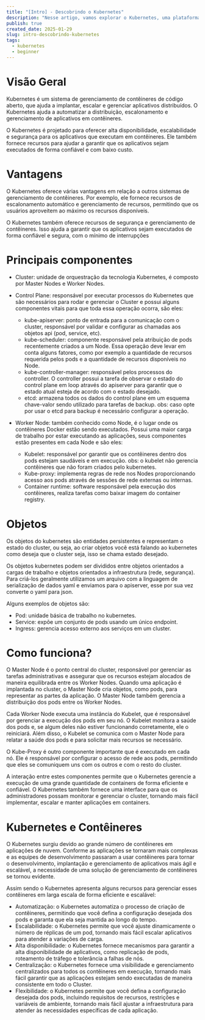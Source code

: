 ```yaml
---
title: "[Intro] - Descobrindo o Kubernetes"
description: "Nesse artigo, vamos explorar o Kubernetes, uma plataforma de código aberto que facilita a automação, escalabilidade e operação de aplicativos em contêineres."
publish: true
created_date: 2025-01-29
slug: intro-descobrindo-kubernetes
tags:
  - kubernetes
  - beginner
---
```


# Visão Geral

Kubernetes é um sistema de gerenciamento de contêineres de código aberto, que ajuda a implantar, escalar e gerenciar aplicativos distribuídos. O Kubernetes ajuda a automatizar a distribuição, escalonamento e gerenciamento de aplicativos em contêineres.

O Kubernetes é projetado para oferecer alta disponibilidade, escalabilidade e segurança para os aplicativos que executam em contêineres. Ele também fornece recursos para ajudar a garantir que os aplicativos sejam executados de forma confiável e com baixo custo.

# Vantagens

O Kubernetes oferece várias vantagens em relação a outros sistemas de gerenciamento de contêineres. Por exemplo, ele fornece recursos de escalonamento automático e gerenciamento de recursos, permitindo que os usuários aproveitem ao máximo os recursos disponíveis.

O Kubernetes também oferece recursos de segurança e gerenciamento de contêineres. Isso ajuda a garantir que os aplicativos sejam executados de forma confiável e segura, com o mínimo de interrupções

# Principais componentes

- Cluster: unidade de orquestração da tecnologia Kubernetes, é composto por Master Nodes e Worker Nodes.

- Control Plane: responsável por executar processos do Kubernetes que são necessários para rodar e gerenciar o Cluster e possui alguns componentes vitais para que toda essa operação ocorra, são eles:
  - kube-apiserver: ponto de entrada para a comunicação com o cluster, responsável por validar e configurar as chamadas aos objetos api (pod, service, etc).
  - kube-scheduler: componente responsável pela atribuição de pods recentemente criados a um Node. Essa operação deve levar em conta alguns fatores, como por exemplo a quantidade de recursos requerida pelos pods e a quantidade de recursos disponíveis no Node.
  - kube-controller-manager: responsável pelos processos do controller. O controller possui a tarefa de observar o estado do control plane em loop através do apiserver para garantir que o estado atual esteja de acordo com o estado desejado.
  - etcd: armazena todos os dados do control plane em um esquema chave-valor sendo utilizado para tarefas de backup. obs: caso opte por usar o etcd para backup é necessário configurar a operação.
- Worker Node: também conhecido como Node, é o lugar onde os contêineres Docker estão sendo executados. Possui uma maior carga de trabalho por estar executando as aplicações, seus componentes estão presentes em cada Node e são eles:
  - Kubelet: responsável por garantir que os contêineres dentro dos pods estejam saudáveis e em execução. obs: o kubelet não gerencia contêineres que não foram criados pelo kubernetes.
  - Kube-proxy: implementa regras de rede nos Nodes proporcionando acesso aos pods através de sessões de rede externas ou internas.
  - Container runtime: software responsável pela execução dos contêineres, realiza tarefas como baixar imagem do container registry.

# Objetos

Os objetos do kubernetes são entidades persistentes e representam o estado do cluster, ou seja, ao criar objetos você está falando ao kubernetes como deseja que o cluster seja, isso se chama estado desejado.

Os objetos kubernetes podem ser divididos entre objetos orientados a cargas de trabalho e objetos orientados a infraestrutura (rede, segurança). Para criá-los geralmente utilizamos um arquivo com a linguagem de serialização de dados yaml e enviamos para o apiserver, esse por sua vez converte o yaml para json.

Alguns exemplos de objetos são:

- Pod: unidade básica de trabalho no kubernetes.
- Service: expõe um conjunto de pods usando um único endpoint.
- Ingress: gerencia acesso externo aos serviços em um cluster.

# Como funciona?

O Master Node é o ponto central do cluster, responsável por gerenciar as tarefas administrativas e assegurar que os recursos estejam alocados de maneira equilibrada entre os Worker Nodes. Quando uma aplicação é implantada no cluster, o Master Node cria objetos, como pods, para representar as partes da aplicação. O Master Node também gerencia a distribuição dos pods entre os Worker Nodes.

Cada Worker Node executa uma instância do Kubelet, que é responsável por gerenciar a execução dos pods em seu nó. O Kubelet monitora a saúde dos pods e, se algum deles não estiver funcionando corretamente, ele o reiniciará. Além disso, o Kubelet se comunica com o Master Node para relatar a saúde dos pods e para solicitar mais recursos se necessário.

O Kube-Proxy é outro componente importante que é executado em cada nó. Ele é responsável por configurar o acesso de rede aos pods, permitindo que eles se comuniquem uns com os outros e com o resto do cluster.

A interação entre estes componentes permite que o Kubernetes gerencie a execução de uma grande quantidade de containers de forma eficiente e confiável. O Kubernetes também fornece uma interface para que os administradores possam monitorar e gerenciar o cluster, tornando mais fácil implementar, escalar e manter aplicações em containers.

# Kubernetes e Contêineres

O Kubernetes surgiu devido ao grande número de contêineres em aplicações de nuvem. Conforme as aplicações se tornaram mais complexas e as equipes de desenvolvimento passaram a usar contêineres para tornar o desenvolvimento, implantação e gerenciamento de aplicativos mais ágil e escalável, a necessidade de uma solução de gerenciamento de contêineres se tornou evidente.

Assim sendo o Kubernetes apresenta alguns recursos para gerenciar esses contêineres em larga escala de forma eficiente e escalável:

- Automatização: o Kubernetes automatiza o processo de criação de contêineres, permitindo que você defina a configuração desejada dos pods e garanta que ela seja mantida ao longo do tempo.
- Escalabilidade: o Kubernetes permite que você ajuste dinamicamente o número de réplicas de um pod, tornando mais fácil escalar aplicativos para atender a variações de carga.
- Alta disponibilidade: o Kubernetes fornece mecanismos para garantir a alta disponibilidade de aplicativos, como replicação de pods, roteamento de tráfego e tolerância a falhas de nós.
- Centralização: o Kubernetes fornece uma visibilidade e gerenciamento centralizados para todos os contêineres em execução, tornando mais fácil garantir que as aplicações estejam sendo executadas de maneira consistente em todo o Cluster.
- Flexibilidade: o Kubernetes permite que você defina a configuração desejada dos pods, incluindo requisitos de recursos, restrições e variáveis de ambiente, tornando mais fácil ajustar a infraestrutura para atender às necessidades específicas de cada aplicação.
